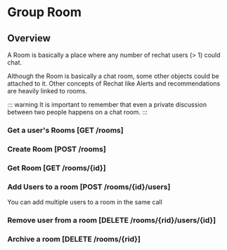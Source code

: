 # Group Room

## Overview
A Room is basically a place where any number of rechat users (> 1) could chat.

Although the Room is basically a chat room, some other objects could be attached to it.
Other concepts of Rechat like Alerts and recommendations are heavily linked to rooms.

::: warning
  It is important to remember that even a private discussion between two people happens on a chat room.
:::

### Get a user's Rooms [GET /rooms]
<!-- include(tests/room/getUserRooms.md) -->

### Create Room [POST /rooms]
<!-- include(tests/room/create.md) -->

### Get Room [GET /rooms/{id}]
<!-- include(tests/room/getRoom.md) -->

### Add Users to a room [POST /rooms/{id}/users]
You can add multiple users to a room in the same call
<!-- include(tests/room/addUser.md) -->

### Remove user from a room [DELETE /rooms/{rid}/users/{id}]
<!-- include(tests/room/removeUser.md) -->

### Archive a room [DELETE /rooms/{rid}]
<!-- include (tests/room/archiveRoom.md)-->
